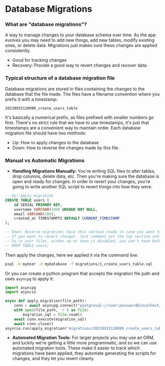 # Database Migrations 

### What are "database migrations"?
A way to manage changes to your database schema over time. As the app evolves you may need to add new things, add new tables, modify existing ones, or delete data. Migrations just makes sure these changes are applied consistently.
- Good for tracking changes
- Recovery: Provide a good way to revert changes and recover data.

### Typical structure of a database migration file
Database migrations are stored in files containing the changes to the database that the file made. The files have a filename convention where you prefix it with a timestamp:

`20230915120000_create_users_table`

It's basically a numerical prefix, as files prefixed with smaller numbers go first. There's no strict rule that we have to use timestamps, it's just that timestamps are a convenient way to maintain order. Each database migration file should have two methods:
  - Up: How to apply changes to the database
  - Down: How to reverse the changes made by this file.

### Manual vs Automatic Migrations 
- **Handling Migrations Manually:** You're writing SQL files to alter tables, drop columns, delete data, etc. Then you're making sure the database is open and ready for changes. In order to revert your changes, you're going to write another SQL script to revert things into how they were.

```sql
-- Up: Apply migration
CREATE TABLE users (
    id SERIAL PRIMARY KEY,
    username VARCHAR(100) UNIQUE NOT NULL,
    email VARCHAR(100),
    created_at TIMESTAMPTZ DEFAULT CURRENT_TIMESTAMP
);

-- Down: Reverse migration; have this section ready in case you want to reverse the changes in the future.
-- If you want to revert changes. Just comment out the top section and uncomment this section. 
-- So in your files, either up or down is disabled, you can't have both sections running because then your database isn't changing.
-- DROP TABLE users;
```

Then apply the changes, here we applied it via the command line:
```bash 
psql -U myUser -d myDatabase -f migrations/1_create_users_table.sql
```

Or you can create a python program that accepts the migration file path and uses `asyncpg` to apply it:
```Python
import asyncpg
import asyncio

async def apply_migration(file_path):
    conn = await asyncpg.connect("postgresql://user:password@localhost/dbname")
    with open(file_path, 'r') as file:
        migration_sql = file.read()
    await conn.execute(migration_sql)
    await conn.close()
asyncio.run(apply_migration("migrations/20230915120000_create_users_table.sql"))

```

- **Automated Migration Tools:** For larger projects you may use an ORM, and luckily we're getting a little more programmatic, and so we can use automated migration tools. These make it easier to track which migrations have been applied, they automate generating the scripts for changes, and they let you revert cleanly.